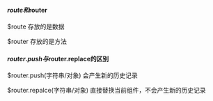 #### $route和$router

$route 存放的是数据

$router 存放的是方法

#### $router.push与$router.replace的区别

$router.push(字符串/对象)  会产生新的历史记录

$router.repalce(字符串/对象) 直接替换当前组件，不会产生新的历史记录

